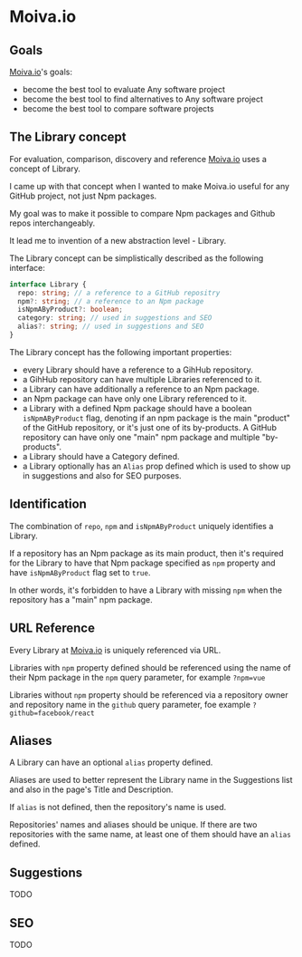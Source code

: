 # Moiva.io

## Goals
[Moiva.io](https://moiva.io/)'s goals:
- become the best tool to evaluate Any software project
- become the best tool to find alternatives to Any software project
- become the best tool to compare software projects

## The Library concept
For evaluation, comparison, discovery and reference [Moiva.io](https://moiva.io/) uses a concept of Library.

I came up with that concept when I wanted to make Moiva.io useful for any GitHub project, not just Npm packages.

My goal was to make it possible to compare Npm packages and Github repos interchangeably.

It lead me to invention of a new abstraction level - Library.

The Library concept can be simplistically described as the following interface:
```ts
interface Library {
  repo: string; // a reference to a GitHub repositry
  npm?: string; // a reference to an Npm package
  isNpmAByProduct?: boolean;
  category: string; // used in suggestions and SEO
  alias?: string; // used in suggestions and SEO
}
```

The Library concept has the following important properties:
- every Library should have a reference to a GihHub repository.
- a GihHub repository can have multiple Libraries referenced to it.
- a Library can have additionally a reference to an Npm package.
- an Npm package can have only one Library referenced to it.
- a Library with a defined Npm package should have a boolean `isNpmAByProduct` flag, denoting if an npm package is the main "product" of the GitHub repository, or it's just one of its by-products. 
A GitHub repository can have only one "main" npm package and multiple "by-products".
- a Library should have a Category defined.
- a Library optionally has an `Alias` prop defined which is used to show up in suggestions and also for SEO purposes.

## Identification
The combination of `repo`, `npm` and `isNpmAByProduct` uniquely identifies a Library.

If a repository has an Npm package as its main product, then it's required for the Library to have that Npm package specified as `npm` property and have `isNpmAByProduct` flag set to `true`.

In other words, it's forbidden to have a Library with missing `npm` when the repository has a "main" npm package.
 
## URL Reference
Every Library at [Moiva.io](https://moiva.io/) is uniquely referenced via URL.

Libraries with `npm` property defined should be referenced using the name of their Npm package in the `npm` query parameter, for example `?npm=vue`

Libraries without `npm` property should be referenced via a repository owner and repository name in the `github` query parameter, foe example `?github=facebook/react`

## Aliases
A Library can have an optional `alias` property defined.

Aliases are used to better represent the Library name in the Suggestions list and also in the page's Title and Description.

If `alias` is not defined, then the repository's name is used.

Repositories' names and aliases should be unique. If there are two repositories with the same name, at least one of them should have an `alias` defined.

## Suggestions
TODO

## SEO
TODO
